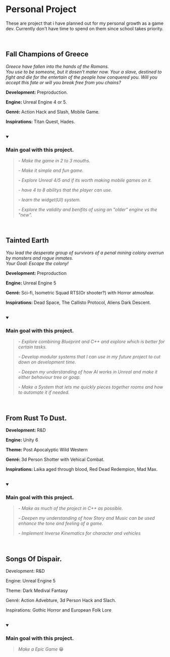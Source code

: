<body>
  <h1> Personal Project </h1>
      <p>
        These are project that i have planned out for my personal growth as a game dev. Currently don't have time to spend on them since school takes priority.
      </p>
      <br>
  
<h2> Fall Champions of Greece </h2>
      <p> <em>
        Greece have fallen into the hands of the Romans. <br>
        You use to be someone, but it dosen't mater now. Your a slave, destined to fight and die for the entertain of the people how conquered you.
        Will you accept this fate or will you break free from you chains?
      </em> </p>
      <p> <strong> Development: </strong> Preproduction. </p>
      <p> <strong> Engine: </strong> Unreal Engine 4 or 5. </p>
      <p> <strong> Genré: </strong> Action Hack and Slash, Mobile Game. </p>
      <p> <strong> Inspirations: </strong> Titan Quest, Hades. </p>
      <br>
      
  <details  open="">
    <summary> <h3>Main goal with this project.</h3> </summary>
      <blockquote>
        <em>
          <p> - Make the game in 2 to 3 mouths. </p>
          <p> - Make it simple and fun game. </p>
          <p> - Explore Unreal 4/5 and if its worth making mobile games on it. </p>
          <p> - have 4 to 8 abilitys that the player can use. </p>
          <p> - learn the widget(UI) system. </p>
          <p> - Explore the validity and benifits of using an "older" engine vs the "new". </p>
        </em>
    </blockquote>
  </details>
  <br>
      
<h2> Tainted Earth </h2>
      <p> <em>
        You lead the desperate group of survivors of a penal mining colony overrun by monsters and rogue inmates. <br>
        Your Goal: Escape the colony!
      </em> </p>
      <p> <strong> Development: </strong> Preproduction </p>
      <p> <strong> Engine: </strong> Unreal Engine 5 </p>
      <p> <strong> Genré: </strong> Sci-fi, Isometric Squad RTS(Or shooter?) with Horror atmosfear. </p>
      <p> <strong> Inspirations: </strong> Dead Space, The Callisto Protocol, Aliens Dark Descent. </p>
    <br>
    
  <details  open="">
     <summary> <h3>Main goal with this project.</h3> </summary>
      <blockquote>
        <em>
          <p> - Explore combining Blueprint and C++ and explore which is better for certain tasks. </p>
          <p> - Develop modular systems that I can use in my future project to cut down on development time. </p>
          <p> - Deepen my understanding of how AI works in Unreal and make it either behaviour tree or goap. </p>
          <p> - Make a System that lets me quickly pieces together rooms and how to automate it if needed. </p>
        </em>
    </blockquote>
  </details>
  <br>
    
<h2> From Rust To Dust. </h2>
      <p> <strong> Development: </strong> R&D </p>
      <p> <strong> Engine: </strong> Unity 6 </p>
      <p> <strong> Theme: </strong> Post Apocalyptic Wild Western </p>
      <p> <strong> Genré: </strong> 3d Person Shotter with Vehical Combat. </p>
      <p> <strong> Inspirations: </strong> Laika aged through blood, Red Dead Redempion, Mad Max. </p>
    <br>
      
  <details open="">
    <summary> <h3> Main goal with this project. </h3> </summary>
      <blockquote>
      <em>
        <p> - Make as much of the project in C++ as possible. </p>
        <p> - Deepen my understanding of how Story and Music can be used enhance the tone and feeling of a game. </p>
        <p> - Implement Inverse Kinematics for character and vehicles </p>
      </em>
      </blockquote>
  </details>
  <br>
  
<h2> Songs Of Dispair. </h2>
      <p> Development: R&D </p>
      <p> Engine: Unreal Engine 5 </p>
      <p> Theme: Dark Medival Fantasy </p>
      <p> Genré: Action Advebture, 3d Person Hack and Slach. </p>
      <p> Inspirations: Gothic Horror and European Folk Lore </p>
    <br>
      
  <details open="">
    <summary> <h3> Main goal with this project. </h3> </summary>
      <blockquote>
        <p> <em> Make a Epic Game </em> &#128513; </p>
      </blockquote>
  </details>
  <br>

  
      
  <br>
  <br>
  

<body/>
<!--
style='font-size:300px;'
-->

